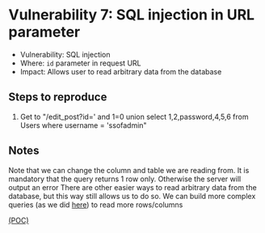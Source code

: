 # Vulnerability 7: SQL injection in URL parameter

- Vulnerability: SQL injection
- Where: `id` parameter in request URL
- Impact: Allows user to read arbitrary data from the database

## Steps to reproduce

1. Get to "<url>/edit\_post?id=' and 1=0 union select 1,2,password,4,5,6 from Users where username = 'ssofadmin"

## Notes 
Note that we can change the column and table we are reading from.
It is mandatory that the query returns 1 row only. Otherwise the server will output an error
There are other easier ways to read arbitrary data from the database, but this way still allows us to do so.
We can build more complex queries (as we did [here](profile_2.md)) to read more rows/columns

[(POC)](edit_post_2.py)
